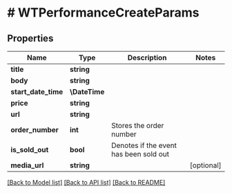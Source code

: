 # # WTPerformanceCreateParams

## Properties

Name | Type | Description | Notes
------------ | ------------- | ------------- | -------------
**title** | **string** |  |
**body** | **string** |  |
**start_date_time** | **\DateTime** |  |
**price** | **string** |  |
**url** | **string** |  |
**order_number** | **int** | Stores the order number |
**is_sold_out** | **bool** | Denotes if the event has been sold out |
**media_url** | **string** |  | [optional]

[[Back to Model list]](../../README.md#models) [[Back to API list]](../../README.md#endpoints) [[Back to README]](../../README.md)
